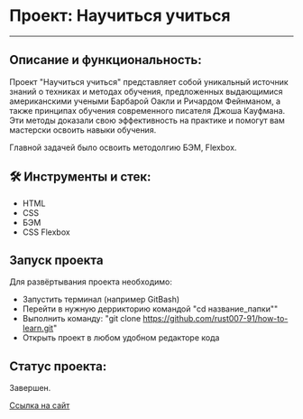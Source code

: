 # Проект: Научиться учиться

---
## Описание и функциональность:  

Проект "Научиться учиться" представляет собой уникальный источник знаний о техниках и методах обучения, предложенных выдающимися американскими учеными Барбарой Оакли и Ричардом Фейнманом, а также принципах обучения современного писателя Джоша Кауфмана. 
Эти методы доказали свою эффективность на практике и помогут вам мастерски освоить навыки обучения.

Главной задачей было освоить методолгию БЭМ, Flexbox.

## 🛠️ Инструменты и стек:
* HTML
* CSS
* БЭМ
* CSS Flexbox

## Запуск проекта

Для развёртывания проекта необходимо:
* Запустить терминал (например GitBash)
* Перейти в нужную деррикторию командой "cd название_папки""
* Выполнить команду: "git clone https://github.com/rust007-91/how-to-learn.git"
* Открыть проект в любом удобном редакторе кода

## Cтатус проекта:

Завершен.

[Ссылка на сайт](https://rust007-91.github.io/how-to-learn/)
